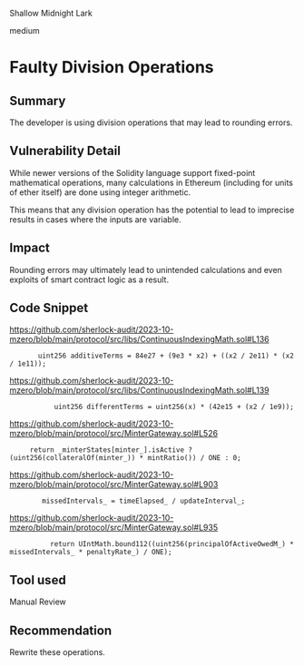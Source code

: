 Shallow Midnight Lark

medium

# Faulty Division Operations

## Summary

The developer is using division operations that may lead to rounding errors.

## Vulnerability Detail

While newer versions of the Solidity language support fixed-point mathematical operations, many calculations in Ethereum (including for units of ether itself) are done using integer arithmetic. 

This means that any division operation has the potential to lead to imprecise results in cases where the inputs are variable. 

## Impact

Rounding errors may ultimately lead to unintended calculations and even exploits of smart contract logic as a result.

## Code Snippet

https://github.com/sherlock-audit/2023-10-mzero/blob/main/protocol/src/libs/ContinuousIndexingMath.sol#L136

```solidity
       uint256 additiveTerms = 84e27 + (9e3 * x2) + ((x2 / 2e11) * (x2 / 1e11));
```

https://github.com/sherlock-audit/2023-10-mzero/blob/main/protocol/src/libs/ContinuousIndexingMath.sol#L139

```solidity
           uint256 differentTerms = uint256(x) * (42e15 + (x2 / 1e9));
```

https://github.com/sherlock-audit/2023-10-mzero/blob/main/protocol/src/MinterGateway.sol#L526

```solidity
     return _minterStates[minter_].isActive ? (uint256(collateralOf(minter_)) * mintRatio()) / ONE : 0;
```

https://github.com/sherlock-audit/2023-10-mzero/blob/main/protocol/src/MinterGateway.sol#L903

```solidity
        missedIntervals_ = timeElapsed_ / updateInterval_;
```

https://github.com/sherlock-audit/2023-10-mzero/blob/main/protocol/src/MinterGateway.sol#L935

```solidity
          return UIntMath.bound112((uint256(principalOfActiveOwedM_) * missedIntervals_ * penaltyRate_) / ONE);
```


## Tool used

Manual Review

## Recommendation

Rewrite these operations.
